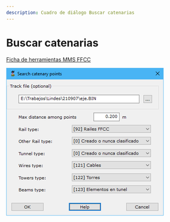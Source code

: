 ```yaml
---
description: Cuadro de diálogo Buscar catenarias
---
```


# Buscar catenarias

[Ficha de herramientas MMS FFCC](./)

![Cuadro de diálogo Buscar Catenarias](../../../.gitbook/assets/image-183.png)
